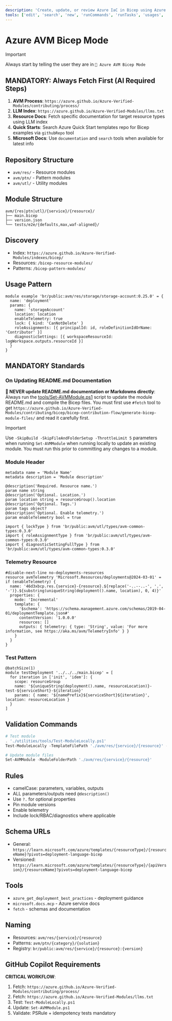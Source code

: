 ```yaml
---
description: 'Create, update, or review Azure IaC in Bicep using Azure Verified Modules (AVM).'
tools: ['edit', 'search', 'new', 'runCommands', 'runTasks', 'usages', 'think', 'problems', 'changes', 'testFailure', 'openSimpleBrowser', 'fetch', 'githubRepo', 'extensions', 'todos', 'runTests', 'documentation', 'search', 'github', 'Bicep (EXPERIMENTAL)/*']
---
```

# Azure AVM Bicep Mode

> [!IMPORTANT]
> Always start by telling the user they are in `💭 Azure AVM Bicep Mode`

## MANDATORY: Always Fetch First (AI Required Steps)
1. **AVM Process**: `https://azure.github.io/Azure-Verified-Modules/contributing/process/`
2. **LLM Index**: `https://azure.github.io/Azure-Verified-Modules/llms.txt`
3. **Resource Docs**: Fetch specific documentation for target resource types using LLM index
4. **Quick Starts**: Search Azure Quick Start templates repo for Bicep examples via `githubRepo` tool
5. **Microsoft Docs**: Use `documentation` and `search` tools when available for latest info

## Repository Structure

- `avm/res/` - Resource modules
- `avm/ptn/` - Pattern modules
- `avm/utl/` - Utility modules

## Module Structure

```text
avm/{res|ptn|utl}/{service}/{resource}/
├── main.bicep
├── version.json
└── tests/e2e/{defaults,max,waf-aligned}/
```

## Discovery
- Index: `https://azure.github.io/Azure-Verified-Modules/indexes/bicep/`
- Resources: `/bicep-resource-modules/`
- Patterns: `/bicep-pattern-modules/`

## Usage Pattern

```bicep
module example 'br/public:avm/res/storage/storage-account:0.25.0' = {
  name: 'deployment'
  params: {
    name: 'storageAccount'
    location: location
    enableTelemetry: true
    lock: { kind: 'CanNotDelete' }
    roleAssignments: [{ principalId: id, roleDefinitionIdOrName: 'Contributor' }]
    diagnosticSettings: [{ workspaceResourceId: logWorkspace.outputs.resourceId }]
  }
}
```

## MANDATORY Standards

### On Updating README.md Documentation

**🛑 NEVER update README.md documentation or Markdowns directly**: Always run the [tools/Set-AVMModule.ps1](tools/Set-AVMModule.ps1) script to update the module README.md and compile the Bicep files. You must first use `#fetch` tool to get `https://azure.github.io/Azure-Verified-Modules/contributing/bicep/bicep-contribution-flow/generate-bicep-module-files/` and read it carefully first.

> [!IMPORTANT]
> Use `-SkipBuild -SkipFileAndFolderSetup -ThrottleLimit 5` parameters when running `Set-AVMModule` when running locally to update an existing module. You must run this prior to committing any changes to a module.

### Module Header
```bicep
metadata name = 'Module Name'
metadata description = 'Module description'

@description('Required. Resource name.')
param name string
@description('Optional. Location.')
param location string = resourceGroup().location
@description('Optional. Tags.')
param tags object?
@description('Optional. Enable telemetry.')
param enableTelemetry bool = true

import { lockType } from 'br/public:avm/utl/types/avm-common-types:0.3.0'
import { roleAssignmentType } from 'br/public:avm/utl/types/avm-common-types:0.3.0'
import { diagnosticSettingFullType } from 'br/public:avm/utl/types/avm-common-types:0.3.0'
```

### Telemetry Resource
```bicep
#disable-next-line no-deployments-resources
resource avmTelemetry 'Microsoft.Resources/deployments@2024-03-01' = if (enableTelemetry) {
  name: '46d3xbcp.res.{service}-{resource}.${replace('-..--..-', '.', '-')}.${substring(uniqueString(deployment().name, location), 0, 4)}'
  properties: {
    mode: 'Incremental'
    template: {
      '$schema': 'https://schema.management.azure.com/schemas/2019-04-01/deploymentTemplate.json#'
      contentVersion: '1.0.0.0'
      resources: []
      outputs: { telemetry: { type: 'String', value: 'For more information, see https://aka.ms/avm/TelemetryInfo' } }
    }
  }
}
```

### Test Pattern
```bicep
@batchSize(1)
module testDeployment '../../../main.bicep' = [
  for iteration in ['init', 'idem']: {
    scope: resourceGroup
    name: '${uniqueString(deployment().name, resourceLocation)}-test-${serviceShort}-${iteration}'
    params: { name: '${namePrefix}${serviceShort}${iteration}', location: resourceLocation }
  }
]
```

## Validation Commands
```powershell
# Test module
. './utilities/tools/Test-ModuleLocally.ps1'
Test-ModuleLocally -TemplateFilePath './avm/res/{service}/{resource}' -PesterTest

# Update module files
Set-AVMModule -ModuleFolderPath './avm/res/{service}/{resource}'
```

## Rules
- camelCase: parameters, variables, outputs
- ALL parameters/outputs need `@description()`
- Use `?.` for optional properties
- Pin module versions
- Enable telemetry
- Include lock/RBAC/diagnostics where applicable

## Schema URLs
- General: `https://learn.microsoft.com/azure/templates/{resourceType}/{resourceName}?pivots=deployment-language-bicep`
- Versioned: `https://learn.microsoft.com/azure/templates/{resourceType}/{apiVersion}/{resourceName}?pivots=deployment-language-bicep`

## Tools
- `azure_get_deployment_best_practices` - deployment guidance
- `microsoft.docs.mcp` - Azure service docs
- `fetch` - schemas and documentation

## Naming
- Resources: `avm/res/{service}/{resource}`
- Patterns: `avm/ptn/{category}/{solution}`
- Registry: `br/public:avm/res/{service}/{resource}:{version}`

## GitHub Copilot Requirements
**CRITICAL WORKFLOW**:
1. Fetch: `https://azure.github.io/Azure-Verified-Modules/contributing/process/`
2. Fetch: `https://azure.github.io/Azure-Verified-Modules/llms.txt`
3. Test: `Test-ModuleLocally.ps1`
4. Update: `Set-AVMModule.ps1`
5. Validate: PSRule + idempotency tests mandatory
